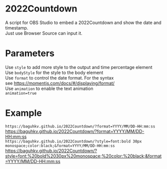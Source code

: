 # 2022Countdown
A script for OBS Studio to embed a 2022Countdown and show the  date and timestamp.<br />
Just use Browser Source can input it.

# Parameters
Use `style` to add more style to the output and time percentage element<br />
Use `bodyStyle` for the style to the body element<br />
Use `format` to control the date format. For the syntax<br />
see https://momentjs.com/docs/#/displaying/format/<br />
Use `animation` to enable the text animation<br />
`animation=true`<br />


# Example
`https://baguhkv.github.io/2022Countdown/?format=YYYY/MM/DD-HH:mm:ss`<br />
https://baguhkv.github.io/2022Countdown/?format=YYYY/MM/DD-HH:mm:ss <br />
`https://baguhkv.github.io/2022Countdown/?style=font:bold 30px monospace;color:black;&format=YYYY/MM/DD-HH:mm:ss`<br />
https://baguhkv.github.io/2022Countdown/?style=font:%20bold%2030px%20monospace;%20color:%20black;&format=YYYY/MM/DD-HH:mm:ss<br />
